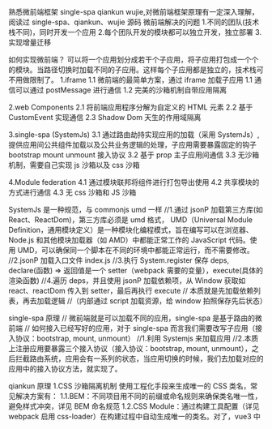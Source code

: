 熟悉微前端框架 single-spa qiankun wujie,对微前端框架原理有一定深入理解，阅读过 single-spa、qiankun、wujie 源码
微前端解决的问题 1.不同的团队(技术栈不同)，同时开发一个应用 2.每个团队开发的模块都可以独立开发，独立部署 3.实现增量迁移

如何实现微前端？
可以将一个应用划分成若干个子应用，将子应用打包成一个个的模块。当路径切换时加载不同的子应用。这样每个子应用都是独立的，技术栈可不用做限制了。
1.iframe
1.1 微前端的最简单方案，通过 iframe 加载子应用
1.1 通信可以通过 postMessage 进行通信
1.2 完美的沙箱机制自带应用隔离

2.web Components
2.1 将前端应用程序分解为自定义的 HTML 元素
2.2 基于 CustomEvent 实现通信
2.3 Shadow Dom 天生的作用域隔离

3.single-spa (SystemJs)
3.1 通过路由劫持实现应用的加载（采用 SystemJs）,提供应用间公共组件加载以及公共业务逻辑的处理，子应用需要暴露固定的钩子 bootstrap mount unmount 接入协议
3.2 基于 prop 主子应用间通信
3.3 无沙箱机制，需要自己实现 js 沙箱以及 css 沙箱

4.Module federation
4.1 通过模块联邦将组件进行打包导出使用
4.2 共享模块的方式进行通信
4.3 无 css 沙箱和 JS 沙箱

SystemJs 是一种规范，与 commonjs umd 一样
//1.通过 jsonP 加载第三方库(如 React、ReactDom)，第三方库必须是 umd 格式，
UMD（Universal Module Definition，通用模块定义）是一种模块化编程模式，旨在编写可以在浏览器、Node.js 和其他模块加载器（如 AMD）中都能正常工作的 JavaScript 代码。使用 UMD，可以确保同一个脚本在不同的环境中都能正常运行，而不需要修改。
//2.jsonP 加载入口文件 index.js
//3.执行 System.register 保存 deps, declare(函数) => 返回值是一个 setter（webpack 需要的变量），execute(具体的渲染函数)
//4.遍历 deps，并且使用 jsonP 加载依赖项，从 Window 获取如 react、reactDom 传入到 setter，最后再执行 execute
// 本质就是先加载依赖列表，再去加载逻辑
//（内部通过 script 加载资源，给 window 拍照保存先后状态）

single-spa 原理
// 微前端就是可以加载不同的应用，single-spa 是基于路由的微前端
// 如何接入已经写好的应用，对于 single-spa 而言我们需要改写子应用（接入协议：bootstrap, mount, unmount）
//1.利用 Systemjs 来加载应用
//2.本质上注册应用要暴露三个接入协议（接入协议：bootstrap, mount, unmount），之后拦截路由系统，应用会有一系列的状态，当应用切换的时候，我们去加载对应的应用中的接入协议方法，就实现了。

qiankun 原理
1.CSS 沙箱隔离机制
使用工程化手段来生成唯一的 CSS 类名，常见解决方案有：
1.1.BEM：不同项目用不同的前缀或命名规则来确保类名唯一性，避免样式冲突，详见 BEM 命名规范
1.2.CSS Module：通过构建工具配置（详见 webpack 启用 css-loader）在构建过程中自动生成唯一的类名。对了，vue3 中<style module> 标签也会被编译为 CSS Module，详见 Vue.js。
1.3.CSS-in-JS: 在 JS 中定义 CSS 样式块，注入到 DOM 中。

2 乾坤目前存在三种 CSS 隔离机制，分别是动态样式隔离、影子 DOM 沙箱和作用域沙箱
2.1 动态样式隔离：qiankun 默认开启，可以确保单实例场景子应用之间的样式隔离，但是无法确保主应用跟子应用、或者多实例场景的子应用样式隔离
原理：实现原理是当子应用被加载时，其对应的样式会被注入到页面中；当子应用被卸载时，qiankun 会自动移除其样式，确保页面的样式环境保持干净

2.2 影子 DOM 沙箱（Shadow DOM）：手动开启 ，qiankun 会为每个微应用的容器包裹上一个 shadow dom 节点，从而确保微应用的样式不会对全局造成影响
原理：这种模式下 qiankun 会为每个微应用的容器包裹上一个 shadow dom 节点，从而确保微应用的样式不会对全局造成影响
Shadow DOM 是什么？
Shadow DOM 是 Web Components 技术的一部分，它允许开发者创建一个封闭的 DOM 树，这个 DOM 树的样式和脚本与页面的主 DOM 树是隔离的。通过 Shadow DOM，可以确保子应用的样式和脚本不会影响到主应用或其他子应用，从而避免冲突和干扰
Shadow DOM，可以理解为是存在于 DOM 中的 DOM
记住！影子 DOM 是独立存在的 DOM，有自己的作用域集，外部的配置不会影响到内部，内部的配置也不会影响外部

<!-- const shadow = appElement.attachShadow({ // 影子 DOM（调用宿主上的 attachShadow() 来创建影子 DOM）
    mode: 'closed',
}) -->

2.3 作用域沙箱（Scope CSS）：手动开启 ，qiankun 会改写子应用所添加的样式，为所有样式规则增加一个特殊的选择器规则来限定其影响范围
原理：它的核心思想是通过给子应用中的所有样式选择器添加一个唯一的前缀选择 div[data-qiankun="xxx"]，来限制这些样式的作用范围
2.3.1 提取和解析样式：当一个子应用被加载时，qiankun 会提取子应用中的所有 <style> 标签内嵌样式和 <link> 标签引入的外部样式，并对其进行解析，获取所有的 CSS 规则
2.3.2 重写样式规则：qiankun 给每个子应用的包裹容器新增唯一标识符 data-qiankun 属性，值为通过 registerMicroApps API 注册子应用的 name；然后修改子应用的样式选择器，添加前缀选择器 div[data-qiankun="xxx"]，重写选择器(例如：div[data-qiankun="reactApp"] .App-header {})

1.jS 沙箱隔离机制
防止应用加载的时候污染 window

第一种方式:给 window 保存快照
//1. 激活前将 window 现有的属性和值存入快照
//2. 将失活前记录修改的值还原给 window
//3. 失活后存储变更的属性，并还原 window
重点：失活的时候把在 window 修改的属性存起来，激活的时候还原到 window 上来
缺点：浪费内存，要给 window 拍照

第二种方式:单例 Proxy
利用 proxy 创建一个空对象做劫持
取值的时候还是从 window 取，但是设置的时候会做拦截（把 window 新增的属性放到一个 map）,设置的时候还是会放到 window。
active(激活)的时候将所有记录的值附加到,inactive(失活)的时候将 window 的属性删除
缺点：如果两个应用一起运行，window 就一个那就乱了。。。
第二种方式:多例 Proxy
多个应用会产生多个 Proxy，get 的时候先去从 proxy 上面获取值，如果属性不存在再去 window 上取，set 只有激活的时候才能执行，修改不再操作 window，全部存在 proxy 上。

qiankun 源码
//注册采用的 single-spa start 也是 single-spa
//1.预选加载的功能 -》 利用空闲时间加载其他应用(加载 html（注释掉 js 和 css），同时也也会加载外链 js 和外链 css)
//2.沙箱功能 css 沙箱(创建一个 sandbox 让你的 execScript 运行在 sandbox) 样式隔离(影子 dom,scopedcss)
//3。获取导出的接入协议(在沙箱中执行的) 进行扩展（增加了用户提供的生命周期）


micro-app 没有采用single-spa的思路，而是借鉴了WebComponent的思想,而是借鉴了webcomponent的思想，通过CustomElement结合自定义的shadowDom，将微前端封装成一个类WebComponent组件

wujie
wujie 利用了空 iframe 来做 js 的隔离，shadowDom 来做 css 隔离
